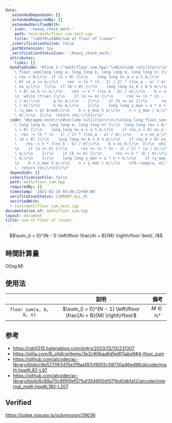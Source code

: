 ```yaml
---
data:
  _extendedDependsOn: []
  _extendedRequiredBy: []
  _extendedVerifiedWith:
  - icon: ':heavy_check_mark:'
    path: test/math/floor_sum.test.cpp
    title: "\u6570\u5B66/sum of floor of linear"
  _isVerificationFailed: false
  _pathExtension: hpp
  _verificationStatusIcon: ':heavy_check_mark:'
  attributes:
    links: []
  bundledCode: "#line 2 \"math/floor_sum.hpp\"\n#include <utility>\r\n\r\nlong long\
    \ floor_sum(long long a, long long b, long long m, long long n) {\r\n  long long\
    \ res = 0;\r\n  if (a < 0) {\r\n    long long nx_a = a % m;\r\n    if (nx_a <\
    \ 0) nx_a += m;\r\n    res -= (n * (n - 1) / 2) * ((nx_a - a) / m);\r\n    a =\
    \ nx_a;\r\n  }\r\n  if (b < 0) {\r\n    long long nx_b = b % m;\r\n    if (nx_b\
    \ < 0) nx_b += m;\r\n    res -= n * ((nx_b - b) / m);\r\n    b = nx_b;\r\n  }\r\
    \n  while (true) {\r\n    if (a >= m) {\r\n      res += (n * (n - 1) / 2) * (a\
    \ / m);\r\n      a %= m;\r\n    }\r\n    if (b >= m) {\r\n      res += n * (b\
    \ / m);\r\n      b %= m;\r\n    }\r\n    long long y_max = a * n + b;\r\n    if\
    \ (y_max < m) break;\r\n    b = y_max % m;\r\n    n = y_max / m;\r\n    std::swap(a,\
    \ m);\r\n  }\r\n  return res;\r\n}\r\n"
  code: "#pragma once\r\n#include <utility>\r\n\r\nlong long floor_sum(long long a,\
    \ long long b, long long m, long long n) {\r\n  long long res = 0;\r\n  if (a\
    \ < 0) {\r\n    long long nx_a = a % m;\r\n    if (nx_a < 0) nx_a += m;\r\n  \
    \  res -= (n * (n - 1) / 2) * ((nx_a - a) / m);\r\n    a = nx_a;\r\n  }\r\n  if\
    \ (b < 0) {\r\n    long long nx_b = b % m;\r\n    if (nx_b < 0) nx_b += m;\r\n\
    \    res -= n * ((nx_b - b) / m);\r\n    b = nx_b;\r\n  }\r\n  while (true) {\r\
    \n    if (a >= m) {\r\n      res += (n * (n - 1) / 2) * (a / m);\r\n      a %=\
    \ m;\r\n    }\r\n    if (b >= m) {\r\n      res += n * (b / m);\r\n      b %=\
    \ m;\r\n    }\r\n    long long y_max = a * n + b;\r\n    if (y_max < m) break;\r\
    \n    b = y_max % m;\r\n    n = y_max / m;\r\n    std::swap(a, m);\r\n  }\r\n\
    \  return res;\r\n}\r\n"
  dependsOn: []
  isVerificationFile: false
  path: math/floor_sum.hpp
  requiredBy: []
  timestamp: '2021-02-16 03:46:22+09:00'
  verificationStatus: LIBRARY_ALL_AC
  verifiedWith:
  - test/math/floor_sum.test.cpp
documentation_of: math/floor_sum.hpp
layout: document
title: sum of floor of linear
---
```


$$\sum_{i = 0}^{N - 1} \left\lfloor \frac{Ai + B}{M} \right\rfloor \text{．}$$


## 時間計算量

$O(\log{M})$


## 使用法

||説明|備考|
|:--:|:--:|:--:|
|`floor_sum(a, b, m, n)`|$\sum_{i = 0}^{N - 1} \left\lfloor \frac{Ai + B}{M} \right\rfloor$|$M \in \mathbb{N}^+$|


## 参考

- https://rsk0315.hatenablog.com/entry/2020/12/13/231307
- https://qiita.com/R_olldIce/items/3e2c80baa6d5e6f3abe9#4-floor_sum
- https://github.com/atcoder/ac-library/blob/c8e527063415e2f9aaf87cf80f2c59730a46ed98/atcoder/math.hpp#L82-L97
- https://github.com/atcoder/ac-library/blob/6c88a70c8f95fef575af354900d107fbd0db1a12/atcoder/internal_math.hpp#L180-L207


## Verified

https://judge.yosupo.jp/submission/39036
